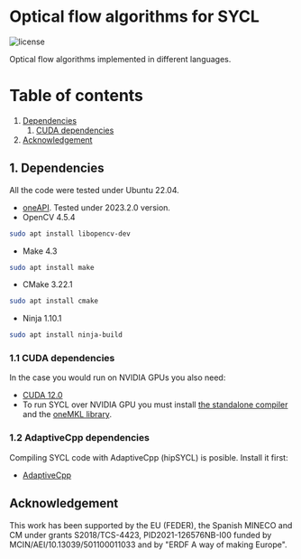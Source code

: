 # Optical flow algorithms for SYCL
<img alt="license" src="https://img.shields.io/github/license/mashape/apistatus.svg"/>

Optical flow algorithms implemented in different languages.

# Table of contents
1. [Dependencies](#1-dependencies)
    1. [CUDA dependencies](#11-cuda-dependencies)
2. [Acknowledgement](#acknowledgement)

## 1. Dependencies
All the code were tested under Ubuntu 22.04.

* [oneAPI](https://www.intel.com/content/www/us/en/developer/tools/oneapi/base-toolkit-download.html). Tested under 2023.2.0 version.
* OpenCV 4.5.4
```bash
sudo apt install libopencv-dev
```
* Make 4.3
```bash
sudo apt install make
```
* CMake 3.22.1
```bash
sudo apt install cmake
```
* Ninja 1.10.1
```bash
sudo apt install ninja-build
```

### 1.1 CUDA dependencies
In the case you would run on NVIDIA GPUs you also need:

* [CUDA 12.0](https://developer.nvidia.com/cuda-12-0-0-download-archive)
* To run SYCL over NVIDIA GPU you must install [the standalone compiler](https://github.com/intel/llvm/blob/sycl/sycl/doc/GetStartedGuide.md) and the [oneMKL library](https://github.com/oneapi-src/oneMKL).

### 1.2 AdaptiveCpp dependencies
Compiling SYCL code with AdaptiveCpp (hipSYCL) is posible. Install it first:
* [AdaptiveCpp](https://github.com/AdaptiveCpp/AdaptiveCpp)

## Acknowledgement
This work has been supported by the EU (FEDER), the Spanish MINECO and CM under grants S2018/TCS-4423, PID2021-126576NB-I00 funded by MCIN/AEI/10.13039/501100011033 and by "ERDF A way of making Europe".